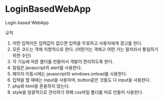 # LoginBasedWebApp
Login based WebApp

규칙
1. 어떤 입력이든 입력값이 없으면 입력을 무효하고 사용자에게 경고를 한다. 
2. 모든 코드는 객체 지향적으로 한다. (어떤거는 객체고 어떤 거는 절차라서 통일하기 위한 수단)
3. 각 기능에 따른 폴더를 만들어서 개발이 편리하도록 한다.
4. 알림은 javascript의 alert를 사용한다. 
5. 페이지 이동시에는 javascript의 windows.onload를 사용한다. 
6. 입력을 할 때에는 input을 사용하며, button같은 것들도 다 input을 사용한다. 
7. php와 html을 혼용하지 않는다. 
8. style을 일괄적으로 관리하기 위해 css파일 폴더를 따로 만들어 사용한다. 